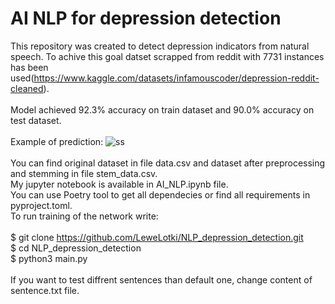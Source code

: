 # AI NLP for depression detection 

This repository was created to detect depression indicators from natural speech. To achive this goal datset scrapped from reddit with 7731 instances has been used(https://www.kaggle.com/datasets/infamouscoder/depression-reddit-cleaned). 
<br /><br />
Model achieved 92.3% accuracy on train dataset and 90.0% accuracy on test dataset.
<br /><br />
Example of prediction:
![ss](https://user-images.githubusercontent.com/68538575/189686676-9247cfeb-011d-4460-9af6-6ac6b44f3372.png)
<br /><br />
You can find original dataset in file data.csv and dataset after preprocessing and stemming in file stem_data.csv. <br /> My jupyter notebook is available in AI_NLP.ipynb file.
<br /> You can use Poetry tool to get all dependecies or find all requirements in pyproject.toml. <br />
To run training of the network write:
<br /><br />
$ git clone https://github.com/LeweLotki/NLP_depression_detection.git
<br />
$ cd NLP_depression_detection
<br />
$ python3 main.py
<br />
<br />
If you want to test diffrent sentences than default one, change content of sentence.txt file.
